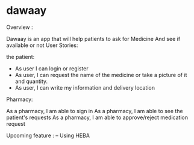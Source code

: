 # dawaay
Overview :

Dawaay is an app that will help patients to ask for Medicine
And see if available or not
User Stories:

the patient:
- As user I can login or register
- As user, I can request the name of the medicine or take a picture of it and quantity.
- As user, I can write my information and delivery location

Pharmacy:

As a pharmacy, I am able to sign in
As a pharmacy, I am able to see the patient's requests
As a pharmacy, I am able to approve/reject medication request

Upcoming feature :
– Using HEBA

